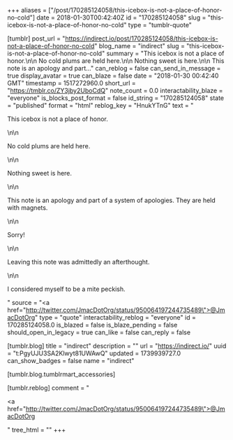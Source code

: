 +++
aliases = ["/post/170285124058/this-icebox-is-not-a-place-of-honor-no-cold"]
date = 2018-01-30T00:42:40Z
id = "170285124058"
slug = "this-icebox-is-not-a-place-of-honor-no-cold"
type = "tumblr-quote"

[tumblr]
post_url = "https://indirect.io/post/170285124058/this-icebox-is-not-a-place-of-honor-no-cold"
blog_name = "indirect"
slug = "this-icebox-is-not-a-place-of-honor-no-cold"
summary = "This icebox is not a place of honor.\n\n No cold plums are held here.\n\n Nothing sweet is here.\n\n This note is an apology and part..."
can_reblog = false
can_send_in_message = true
display_avatar = true
can_blaze = false
date = "2018-01-30 00:42:40 GMT"
timestamp = 1517272960.0
short_url = "https://tmblr.co/ZY3jby2UboCdQ"
note_count = 0.0
interactability_blaze = "everyone"
is_blocks_post_format = false
id_string = "170285124058"
state = "published"
format = "html"
reblog_key = "HnukYTnG"
text = "<p>This icebox is not a place of honor.</p>\n\n<p>No cold plums are held here.</p>\n\n<p>Nothing sweet is here.</p>\n\n<p>This note is an apology and part of a system of apologies. They are held with magnets.</p>\n\n<p>Sorry!</p>\n\n<p>Leaving this note was admittedly an afterthought.</p>\n\n<p>I considered myself to be a mite peckish.</p>"
source = "<a href=\"http://twitter.com/JmacDotOrg/status/950064197244735489\">@JmacDotOrg</a>"
type = "quote"
interactability_reblog = "everyone"
id = 170285124058.0
is_blazed = false
is_blaze_pending = false
should_open_in_legacy = true
can_like = false
can_reply = false

[tumblr.blog]
title = "indirect"
description = ""
url = "https://indirect.io/"
uuid = "t:PgyUJU3SA2Klwyt81UWAwQ"
updated = 1739939727.0
can_show_badges = false
name = "indirect"

[tumblr.blog.tumblrmart_accessories]

[tumblr.reblog]
comment = "<p><a href=\"http://twitter.com/JmacDotOrg/status/950064197244735489\">@JmacDotOrg</a></p>"
tree_html = ""
+++
